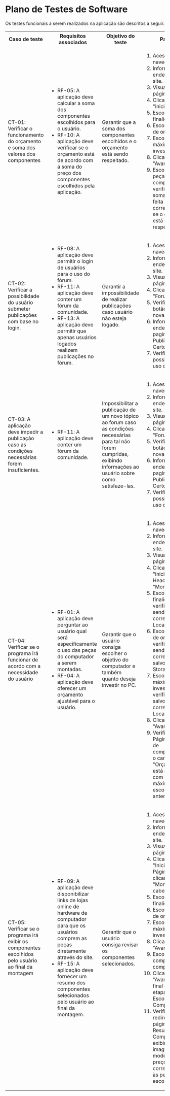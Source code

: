 # Plano de Testes de Software

Os testes funcionais a serem realizados na aplicação são descritos a seguir.

<table>
 <tr>
  <th>Caso de teste</th>
  <th>Requisitos associados</th>
  <th>Objetivo do teste</th>
  <th>Passos</th>
  <th>Critérios de êxito</th>
  <th>Responsável</th>
 </tr>
 <tr>
  <td>CT-01: Verificar o funcionamento do orçamento e soma dos valores dos componentes</td>
  <td>
   <ul>
    <li>RF-05:	A aplicação deve calcular a soma dos componentes escolhidos para o usuário.</li>
    <li>RF-10:	A aplicação deve verificar se o orçamento está de acordo com a soma do preço dos componentes escolhidos pela aplicação.</li>
   </ul>
  </td>
  <td>Garantir que a soma dos componentes escolhidos e o orçamento está sendo respeitado.</td>
  <td>
   <ol>
    <li>Acessar o navegador.</li>
    <li>Informar o endereço do site.</li>
    <li>Visualizar a página Home.</li>
    <li>Clicar em "iniciar"</li>
    <li>Escolher a finalidade</li> 
    <li>Escolher o nível de orçamento</li> 
    <li>Escolher o valor máximo a investir</li> 
     <li>Clicar em "Avançar" </li>
    <li>Escolher as peças do computador e ir verificando se a soma está sendo feita corretamente e se o orçamento está sendo respeitado.</li> 
   </ol>
   </td>
  <td>A soma deve ser atualizada corretamente sempre que um componente é adicionado ou removido da seleção. A aplicação deve fornecer um feedback quando o orçamento é excedido ou está dentro do limite.</td>
  <td>Pedro Bezerra</td>
 </tr>
 <tr>
  <td>CT-02: Verificar a possibilidade do usuário submeter publicações com base no login.</td>
  <td>
   <ul>
    <li>RF-08:	A aplicação deve permitir o login de usuários para o uso do fórum.</li>
    <li>RF-11:	A aplicação deve conter um fórum da comunidade.</li>
    <li>RF-13: A aplicação deve permitir que apenas usuários logados realizem publicações no fórum. </li>
   </ul>
  </td>
  <td>Garantir a impossibilidade de realizar publicações caso usuário não esteja logado.</td>
  <td>
   <ol>
    <li>Acessar o navegador.</li>
    <li>Informar o endereço do site.</li>
    <li>Visualizar a página Home.</li>
    <li>Clicar em "Forum".</li>
    <li>Verificar se há botão para criar nova publicação.</li>
    <li>Informar o endereço da pagina "Nova Publicação - PC Certo".</li>
    <li>Verificar possibilidade de uso da página.</li>
   </ol>
   </td>
  <td>A opção de criar publicaçãos deve ser impossibilitada caso o usuário não tenha realizado login.</td>
  <td>Lucas Gabriel</td>
 </tr>
 <tr>
  <td>CT-03: A aplicação deve impedir a publicação caso as condições necessárias forem insuficientes.</td>
  <td>
   <ul>
    <li>RF-11:	A aplicação deve conter um fórum da comunidade.</li>
   </ul>
  </td>
  <td>Impossibilitar a publicação de um novo tópico ao forum caso as condições necessárias para tal não forem cumpridas, exibindo informações ao usuário sobre como satisfaze-las.</td>
  <td>
   <ol>
    <li>Acessar o navegador.</li>
    <li>Informar o endereço do site.</li>
    <li>Visualizar a página Home.</li>
    <li>Clicar em "Forum".</li>
    <li>Verificar se há botão para criar nova publicação.</li>
    <li>Informar o endereço da pagina "Nova Publicação - PC Certo".</li>
    <li>Verificar possibilidade de uso da página.</li>
   </ol>
   </td>
  <td>O botão de enviar a publicação deverá não submeter as informações, além de exibir o(s) motivo(s) que estão impossibilitando o envio, permitindo ao usuário corrigir os campos para realizar sua publicaçao com êxito.</td>
  <td>Lucas Gabriel</td>
 </tr>
  <tr>
  <td>CT-04: Verificar se o programa irá funcionar de acordo com a necessidade do usuário</td>
  <td>
   <ul>
    <li>RF-01:	A aplicação deve perguntar ao usuário qual será especificamente o uso das peças do computador a serem montadas.</li>
    <li>RF-04:	A aplicação deve oferecer um orçamento ajustável para o usuário.</li>
   </ul>
  </td>
  <td>Garantir que o usuário consiga escolher o objetivo do computador e também quanto deseja investir no PC. </td>
  <td>
   <ol>
    <li>Acessar o navegador.</li>
    <li>Informar o endereço do site.</li>
    <li>Visualizar a página Home.</li>
    <li>Clicar em "iniciar" ou no Header clicar em "Montar PC"</li>
    <li>Escolher a finalidade e verificar se está sendo salvo corretamente no Local Storage<</li> 
    <li>Escolher o nível de orçamento e verificar se está sendo corretamente salvo no Local Storage</li> 
    <li>Escolher o valor máximo a investir e verificar se está salvo corretamente no Local Storage</li> 
     <li>Clicar em "Avançar" </li>
     <li>Verificar se na Página "Escolha de componentes", o campo "Orçamento" está de acordo com o valor máximo escolhido anteriormente</li>
   </ol>
   </td>
  <td>A aplicação deve respeitar as escolhas decididads pelo usuário em todo processo de montagem.</td>
  <td>Luan Bezerra</td>
 </tr>
     <tr>
  <td>CT-05: Verificar se o programa irá exibir os componentes escolhidos pelo usuário ao final da montagem</td>
  <td>
   <ul>
    <li>RF-09:	A aplicação deve disponibilizar links de lojas online de hardware de computador para que os usuários comprem as peças diretamente através do site.</li>
    <li>RF-15:	A aplicação deve fornecer um resumo dos componentes selecionados pelo usuário ao final da montagem.</li>
   </ul>
  </td>
  <td>Garantir que o usuário consiga revisar os componentes selecionados. </td>
  <td>
   <ol>
    <li>Acessar o navegador.</li>
    <li>Informar o endereço do site.</li>
    <li>Visualizar a página Home.</li>
    <li>Clicar em "Iniciar" na Página Inicial ou clicar em "Montar PC" no cabeçalho.</li>
    <li>Escolher a finalidade</li> 
     <li>Escolher o nível de orçamento</li>
     <li>Escolher o valor máximo a se investir</li>
    <li>Clicar em "Avançar"</li>
    <li>Escolher os componentes do computador</li>
    <li>Clicar em "Avançar" ao final de cada etapa da Escolha de Componentes</li>
     <li>Verificar se é redirecionado à página de Resumo de Componentes, exibindo imagens, modelos e preços correspondentes às peças escolhidas</li>
   </ol>
   </td>
  <td>A aplicação deve corresponder às escolhas decididads pelo usuário em todo processo de montagem.</td>
  <td>Pedro Machado</td>
 </tr>
</table>
